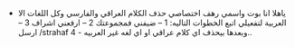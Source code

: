 - ياهلا انا بوت واسمي رهف 
اختصاصي حذف الكلام العراقي والفارسي  وكل اللغات الا العربية 
لتفعيلي اتبع الخطوات التاليه:
1 – ضيفني فمجموعتك
2 – ارفعني اشراف
3 – ارسل /strahaf
4 - وبعدها بيحذف اي كلام عراقي او اي لغه غير العربيه..
